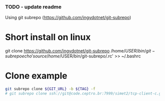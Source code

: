 ### TODO - update readme

Using git subrepo (https://github.com/ingydotnet/git-subrepo)

# Short install on linux
git clone https://github.com/ingydotnet/git-subrepo /home/$USER/bin/git-subrepo
echo 'source /home/$USER/bin/git-subrepo/.rc' >> ~/.bashrc

# Clone example

```sh
git subrepo clone ${GIT_URL} -b ${TAG} -f
# git subrepo clone ssh://git@code.ceptro.br:7999/simet2/tcp-client-c.git tcp-client-c -b v0.1.0 -f
```
